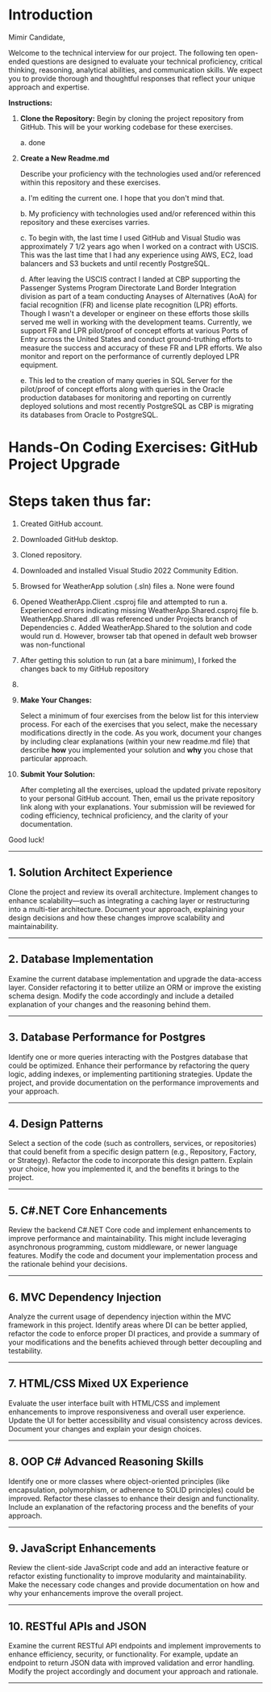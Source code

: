 # Introduction

Mimir Candidate,

Welcome to the technical interview for our project. The following ten open-ended questions are designed to evaluate your technical proficiency, critical thinking, reasoning, analytical abilities, and communication skills. We expect you to provide thorough and thoughtful responses that reflect your unique approach and expertise.


**Instructions:**

1. **Clone the Repository:**
    Begin by cloning the project repository from GitHub. This will be your working codebase for these exercises.
   
    a. done

2. **Create a New Readme.md**

   Describe your proficiency with the technologies used and/or referenced within this repository and these exercises.
   
   a.  I'm editing the current one.  I hope that you don't mind that.
   
   b.  My proficiency with technologies used and/or referenced within this repository and these exercises varries.
   
   c.  To begin with, the last time I used GitHub and Visual Studio was approximately 7 1/2 years ago when I worked on a contract with USCIS.  This was the last time that I had any experience using AWS, EC2, load 
       balancers and S3 buckets and until recently PostgreSQL.
   
   d.  After leaving the USCIS contract I landed at CBP supporting the Passenger Systems Program Directorate Land Border Integration division as part of a team conducting Anayses of Alternatives (AoA) for facial 
       recognition (FR) and license plate recognition (LPR) efforts.  Though I wasn't a developer or engineer on these efforts those skills served me well in working with the development teams.  Currently, we 
       support FR and LPR pilot/proof of concept efforts at various Ports of Entry across the United States and conduct ground-truthing efforts to measure the success and accuracy of these FR and LPR efforts.  We 
       also monitor and report on the performance of currently deployed LPR equipment.
   
   e.  This led to the creation of many queries in SQL Server for the pilot/proof of concept efforts along with queries in the Oracle production databases for monitoring and reporting on currently deployed 
       solutions and most recently PostgreSQL as CBP is migrating its databases from Oracle to PostgreSQL.

# Hands-On Coding Exercises: GitHub Project Upgrade

# Steps taken thus far: #

1.  Created GitHub account.
2.  Downloaded GitHub desktop.
3.  Cloned repository.
4.  Downloaded and installed Visual Studio 2022 Community Edition.
5.  Browsed for WeatherApp solution (.sln) files
    a. None were found
6.  Opened WeatherApp.Client .csproj file and attempted to run
    a.  Experienced errors indicating missing WeatherApp.Shared.csproj file
    b.  WeatherApp.Shared .dll was referenced under Projects branch of Dependencies
    c.  Added WeatherApp.Shared to the solution and code would run
    d.  However, browser tab that opened in default web browser was non-functional
7.  After getting this solution to run (at a bare minimum), I forked the changes back to my GitHub repository
8.  


3. **Make Your Changes:** 

   Select a minimum of four exercises from the below list for this interview process. For each of the exercises that you select, make the necessary modifications directly in the code. As you work, document your changes by including clear explanations (within your new readme.md file) that describe **how** you implemented your solution and **why** you chose that particular approach. 

4. **Submit Your Solution:** 

   After completing all the exercises, upload the updated private repository to your personal GitHub account. Then, email us the private repository link along with your explanations. Your submission will be reviewed for coding efficiency, technical proficiency, and the clarity of your documentation.

Good luck!

---

## 1. Solution Architect Experience

Clone the project and review its overall architecture. Implement changes to enhance scalability—such as integrating a caching layer or restructuring into a multi-tier architecture. Document your approach, explaining your design decisions and how these changes improve scalability and maintainability.
 
---

## 2. Database Implementation

Examine the current database implementation and upgrade the data-access layer. Consider refactoring it to better utilize an ORM or improve the existing schema design. Modify the code accordingly and include a detailed explanation of your changes and the reasoning behind them.

---

## 3. Database Performance for Postgres

Identify one or more queries interacting with the Postgres database that could be optimized. Enhance their performance by refactoring the query logic, adding indexes, or implementing partitioning strategies. Update the project, and provide documentation on the performance improvements and your approach.

---

## 4. Design Patterns

Select a section of the code (such as controllers, services, or repositories) that could benefit from a specific design pattern (e.g., Repository, Factory, or Strategy). Refactor the code to incorporate this design pattern. Explain your choice, how you implemented it, and the benefits it brings to the project.

---

## 5. C#.NET Core Enhancements

Review the backend C#.NET Core code and implement enhancements to improve performance and maintainability. This might include leveraging asynchronous programming, custom middleware, or newer language features. Modify the code and document your implementation process and the rationale behind your decisions.

---

## 6. MVC Dependency Injection

Analyze the current usage of dependency injection within the MVC framework in this project. Identify areas where DI can be better applied, refactor the code to enforce proper DI practices, and provide a summary of your modifications and the benefits achieved through better decoupling and testability.

---

## 7. HTML/CSS Mixed UX Experience

Evaluate the user interface built with HTML/CSS and implement enhancements to improve responsiveness and overall user experience. Update the UI for better accessibility and visual consistency across devices. Document your changes and explain your design choices.

---

## 8. OOP C# Advanced Reasoning Skills

Identify one or more classes where object-oriented principles (like encapsulation, polymorphism, or adherence to SOLID principles) could be improved. Refactor these classes to enhance their design and functionality. Include an explanation of the refactoring process and the benefits of your approach.

---

## 9. JavaScript Enhancements

Review the client-side JavaScript code and add an interactive feature or refactor existing functionality to improve modularity and maintainability. Make the necessary code changes and provide documentation on how and why your enhancements improve the overall project.

---

## 10. RESTful APIs and JSON

Examine the current RESTful API endpoints and implement improvements to enhance efficiency, security, or functionality. For example, update an endpoint to return JSON data with improved validation and error handling. Modify the project accordingly and document your approach and rationale.

---
